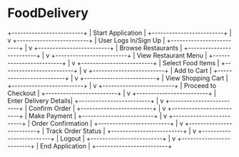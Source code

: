 # FoodDelivery
+-------------------------+
|     Start Application   |
+-------------------------+
           |
           v
+-------------------------+
|   User Logs In/Sign Up  |
+-------------------------+
           |
           v
+-------------------------+
|  Browse Restaurants     |
+-------------------------+
           |
           v
+-------------------------+
|   View Restaurant Menu  |
+-------------------------+
           |
           v
+-------------------------+
|   Select Food Items     |
+-------------------------+
           |
           v
+-------------------------+
|    Add to Cart          |
+-------------------------+
           |
           v
+-------------------------+
|   View Shopping Cart    |
+-------------------------+
           |
           v
+-------------------------+
|   Proceed to Checkout   |
+-------------------------+
           |
           v
+-------------------------+
|   Enter Delivery Details|
+-------------------------+
           |
           v
+-------------------------+
|   Confirm Order         |
+-------------------------+
           |
           v
+-------------------------+
|   Make Payment          |
+-------------------------+
           |
           v
+-------------------------+
|   Order Confirmation    |
+-------------------------+
           |
           v
+-------------------------+
|   Track Order Status    |
+-------------------------+
           |
           v
+-------------------------+
|      Logout             |
+-------------------------+
           |
           v
+-------------------------+
|   End Application       |
+-------------------------+
